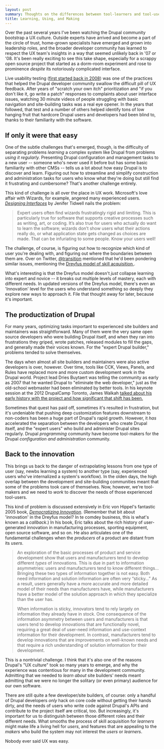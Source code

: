 ```yaml
---
layout: post
summary: Thoughts on the differences between tool-learners and tool-users, and the difficulty of discovering real users' needs. 
title: Learning, Using, and Making
---
```


Over the past several years I've been watching the Drupal community bootstrap a UX culture. Outside experts have arrived and become a part of the circle of trust, home-grown specialists have emerged and grown into leadership roles, and the broader developer community has learned to respect the UX team's insights in a way that seemed unlikely back in '07 or '08. It's been really exciting to see this take shape, especially for a scrappy open source project that started as a dorm-room experiment and rose to prominence *despite* its notoriously complicated interface.

Live usability testing ([first started back in 2008](http://drupal.org/node/204667)) was one of the practices that helped the  Drupal developer community swallow the difficult pill of UX feedback. After years of "scratch your own itch" prioritization and "if you don't like it, go write a patch" responses to complaints about user interface issues, watching 30 minute videos of people struggling with basic navigation and site-building tasks was a real eye opener. In the years that followed, that test and a number of others helped identify tons of low hanging fruit that hardcore Drupal users and developers had been blind to, thanks to their familiarity with the software.


## If only it were that easy
One of the subtle challenges that's emerged, though, is the difficulty of separating problems *learning* a complex system like Drupal from problems *using it regularly.* Presenting Drupal configuration and management tasks to a new user -- someone who's never used it before but has some basic familiarity with other CMSs -- tells us a lot about how easy Drupal is to discover and learn. Figuring out how to streamline and simplify construction and administration tasks for users who know what they're doing but still find it frustrating and cumbersome? That's another challenge entirely.

This kind of challenge is all over the place in UX work. Microsoft's love affair with Wizards, for example, angered many experienced users. *[Designing Interfaces](http://designinginterfaces.com/patterns/wizard/)* by Jenifer Tidwell nails the problem:

> Expert users often find wizards frustratingly rigid and limiting. This is particularly true for software that supports creative processes such as writing, art, or coding. It’s also true for users who actually do want to learn the software; wizards don’t show users what their actions really do, or what application state gets changed as choices are made. That can be infuriating to some people. Know your users well!

The challenge, of course, is figuring out how to recognize which kind of user you're dealing with, and figuring out where the boundaries between them are. Over on Twitter, [@transition](https://twitter.com/Transition/status/278286072599957504) mentioned that he'd been pondering similar issues, mentioning the [Dreyfus model of skill acquisition,](http://en.wikipedia.org/wiki/Dreyfus_model_of_skill_acquisition).

What's interesting is that the Dreyfus model doesn't *just* collapse learning into expert and novice -- it breaks out multiple levels of mastery, each with different needs. In updated versions of the Dreyfus model, there's even an 'Innovation' level for the users who understand something so deeply they explore new ways to approach it. File that thought away for later, because it's important.

## The productization of Drupal
For many years, optimizing tasks important to experienced site builders and maintainers was straightforward. Many of them were the very same open source developers who were building Drupal itself, and when they ran into frustrations they griped, wrote patches, released modules to fill the gaps, and generally made their voices known. For the "expert Drupal builder," problems tended to solve themselves.

The days when almost all site builders and maintainers were also active developers is over, however. Over time, tools like CCK, Views, Panels, and Rules have replaced more and more custom development work in the Drupal world. Project lead Dries Buytaert was telling the community as early as 2007 that he wanted Drupal to "eliminate the web developer," just as the old-school webmaster had been eliminated by better tools. In his keynote session at the 2012 DrupalCamp Toronto, James Walkah [talked about his early history with the project and how significant that shift has been.](http://2012.drupalcamptoronto.org/keynote-james-walker)

Sometimes that quest has paid off, sometimes it's resulted in frustration, but it's undeniable that pushing deep customization features downstream to non-coders has been a huge part of Drupal's rapid growth. However, it *has* accelerated the separation between the developers who create Drupal itself, and the "expert users" who build and administer Drupal sites regularly. Drupal *programming* community have become tool-makers for the Drupal *configuration and administration* community.

## Back to the innovation
This brings us back to the danger of extrapolating lessons from one type of user (say, newbs learning a system) to another type (say, experienced users who've internalized a system's workflow). In the olden days, the high overlap between the development and site-building communities meant that some of the problems took care of themselves. Now, however, we're tool-makers and we need to *work* to discover the needs of those experienced tool-users.

This kind of problem is discussed extensively in Eric von Hippel's fantastic 2005 book, *[Democratizing Innovation](http://web.mit.edu/evhippel/www/democ.htm)*. (Remember that bit about 'innovation' in the Dreyfus model? In te comdey business, this is what's known as a *callback*.) In his book, Eric talks about the rich history of user-generated innovation in manufacturing processes, sporting equipment, open source software, and so on. He also articulates one of the fundamental challenges when the *producers* of a product are distant from its *users*.

> An exploration of the basic processes of product and service development show that users and manufacturers tend to develop different *types* of innovations. This is due in part to information asymmetries: users and manufacturers tend to know different things… Bringing these two types of information together is not easy. Both need information and solution information are often very “sticky…” As a result, users generally have a more accurate and more detailed model of their needs than manufacturers have, while manufacturers have a better model of the solution approach in which they specialize than the user has.
> 
> When information is sticky, innovators tend to rely largely on information they already have in stock. One consequence of the information asymmetry between users and manufacturers is that users tend to develop innovations that are functionally novel, requiring a great deal of user-need information and use-context information for their development. In contrast, manufacturers tend to develop innovations that are improvements on well-known needs and that require a rich understanding of solution information for their development.

This is a nontrivial challenge. I think that it's also one of the reasons Drupal's "UX culture" took so many years to emerge, and why the experience was contentious for many in the development community. Admitting that we needed to *learn about* site builders' needs meant admitting that we were no longer the solitary (or even primary) audience for our own software.

There are still quite a few developer/site builders, of course: only a handful of Drupal developers *only* hack on core code without getting their hands dirty, and the needs of users who write code against Drupal's APIs and contribute to the project itself are critical, too. But increasingly, it's important for us to distinguish between those different roles and their different needs. What smooths the process of skill acquisition for *learners* might make life a living hell for *users*, and features that are appealing to the *makers* who build the system may not interest the *users* or *learners*.

Nobody ever said UX was easy.